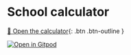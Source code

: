 # School calculator

[🧮 Open the calculator](https://hackathon-vzdelavani.github.io/school-calculator-frontend/){: .btn .btn-outline }

[![Open in Gitpod](https://gitpod.io/button/open-in-gitpod.svg)](https://gitpod.io/#https://github.com/gitpod-io/template-typescript-react)
